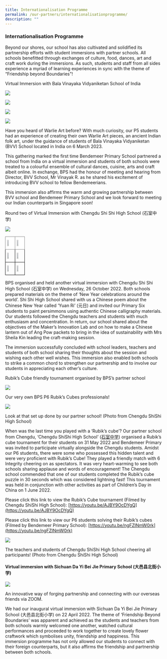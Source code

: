 ```yaml
---
title: Internationalisation Programme
permalink: /our-partners/internationalisationprogramme/
description: ""
---
```

### Internationalisation Programme

Beyond our shores, our school has also cultivated and solidified its partnership efforts with student immersions with partner schools. All schools benefitted through exchanges of culture, food, dances, art and craft work during the immersions. As such, students and staff from all sides experience a myriad of learning experiences in sync with the theme of “Friendship beyond Boundaries”!

Virtual Immersion with Bala Vinayaka Vidyaniketan School of India

![](/images/Our%20Partners/virtual%20immersion%201.jpg)

![](/images/Our%20Partners/virtual%20immersion%202.jpg)

![](/images/Our%20Partners/virtual%20immersion%203.jpg)

![](/images/Our%20Partners/virtual%20immersion%204.jpg)


Have you heard of Warlie Art before? With much curiosity, our P5 students had an experience of creating their own Warlie Art pieces, an ancient Indian folk art, under the guidance of students of Bala Vinayaka Vidyaniketan (BVV) School located in India on 6 March 2023.&nbsp;

This gathering marked the first time Bendemeer Primary School partnered a school from India on a virtual immersion and students of both schools were treated to a colourful ensemble of cultural dances, cuisine, arts and craft albeit online. In exchange, BPS had the honour of meeting and hearing from Director, BVV School, Mr Vinayak R. as he shared his excitement of introducing BVV school to fellow Bendemeerians.&nbsp;

This immersion also affirms the warm and growing partnership between BVV school and Bendemeer Primary School and we look forward to meeting our Indian counterparts in Singapore soon!

Round two of Virtual Immersion with Chengdu Shi Shi High School (石室中学)

![](/images/Our%20Partners/virtual%20immersion%20with%20chengdu%201.jpg)


<style type="text/css">
.tg  {border-collapse:collapse;border-spacing:0;}
.tg td{border-color:black;border-style:solid;border-width:1px;font-family:Arial, sans-serif;font-size:14px;
  overflow:hidden;padding:10px 5px;word-break:normal;}
.tg th{border-color:black;border-style:solid;border-width:1px;font-family:Arial, sans-serif;font-size:14px;
  font-weight:normal;overflow:hidden;padding:10px 5px;word-break:normal;}
.tg .tg-rx9b{background-color:#FFF;border-color:inherit;color:#323232;font-weight:bold;text-align:left;vertical-align:top}
.tg .tg-0lax{text-align:left;vertical-align:top}
</style>
<table class="tg">
<thead>
  <tr>
    <th class="tg-rx9b"><img style="width:50%" src="images/Our%20Partners/virtual%20immersion%20with%20chengdu%202.jpg" align="center"></th>
    <th class="tg-rx9b"><img style="width:50%" src="/images/Our%20Partners/virtual%20immersion%20with%20chengdu%203.jpg" align="center"></th>
  </tr>
</thead>
<tbody>
  <tr>
    <td class="tg-0lax"><img style="width:50%" src="/images/Our%20Partners/virtual%20immersion%20with%20chengdu%204.jpg" align="center"></td>
    <td class="tg-0lax"><img style="width:50%" src="/images/Our%20Partners/virtual%20immersion%20with%20chengdu%205.jpg" align="center"> </td>
  </tr>
  <tr>
    <td class="tg-0lax"><img style="width:50%" src="/images/Our%20Partners/virtual%20immersion%20with%20chengdu%206.jpg" align="center"> </td>
    <td class="tg-0lax"><img style="width:50%" src="/images/Our%20Partners/virtual%20immersion%20with%20chengdu%207.jpg" align="center"></td>
  </tr>
</tbody>
</table>

BPS organised and held another virtual immersion with Chengdu Shi Shi High School (石室中学) on Wednesday, 26 October 2022. Both schools prepared materials on the theme of ‘New Year celebrations around the world’. Shi Shi High School shared with us a Chinese poem about the Chinese New Year called ‘Yuan Ri’&nbsp;(元日) and invited our Primary Six students to paint persimmons using authentic Chinese calligraphy materials. Our students followed the Chengdu teachers and students with much enthusiasm and concentration. In return, our school shared about the objectives of the Maker’s Innovation Lab and on how to make a Chinese lantern out of Ang Pow packets to bring in the idea of sustainability with Mrs Sheila Kin leading the craft-making session.

  

The immersion successfully concluded with school leaders, teachers and students of both school sharing their thoughts about the session and wishing each other well wishes. This immersion also enabled both schools to strike a common chord to strengthen our partnership and to involve our students in appreciating each other’s culture.

  
  
  

  

Rubik’s Cube friendly tournament organised by BPS’s partner school

![](/images/Our%20Partners/rubik’s%20cube%20friendly%201.jpg)

Our very own BPS P6 Rubik’s Cubes professionals!  
  
![](/images/Our%20Partners/rubik’s%20cube%20friendly%202.jpg)

Look at that set up done by our partner school!&nbsp;(Photo from&nbsp;Chengdu ShiShi High School)

When was the last time you played with a ‘Rubik’s cube’? Our partner school from Chengdu, ‘Chengdu ShiShi High School’ ([石室中学](https://web.archive.org/web/20150626070856/http:/www.cdshishi.net/its/trans.aspx?id=2608))&nbsp;organised a Rubik’s cube tournament for their students on 31 May 2022 and Bendemeer Primary was invited to participate virtually alongside the Chengdu students. Amidst our P6 students, there were some who possessed this hidden talent and were very proficient with Rubik’s Cube! They played a friendly match with 6 Integrity cheering on as spectators. It was very heart-warming to see both schools sharing applause and words of encouragement! The Chengdu school commended that one of our students completed the Rubik’s cube puzzle in 30 seconds which was considered lightning fast! This tournament was held in conjunction with other activities as part of Children’s Day in China on 1 June 2022.

Please click this link to view the Rubik’s Cube tournament (Filmed by Chengdu ShiShi High School):&nbsp;[https://youtu.be/AJBY9OcDYgQ](https://youtu.be/AJBY9OcDYgQ)

Please click this link to view our P6 students solving their Rubik’s cubes (Filmed by Bendemeer Primary School):&nbsp;[https://youtu.be/ngFZINmW0rk](https://youtu.be/ngFZINmW0rk)

![](/images/Our%20Partners/rubik’s%20cube%20friendly%203.jpg)

The teachers and students of&nbsp;Chengdu ShiShi High School cheering all participants!&nbsp;(Photo from&nbsp;Chengdu ShiShi High School)

#### Virtual immersion with Sichuan Da Yi Bei Jie Primary School (大邑县北街小学)

![](/images/Our%20Partners/virtual%20immersion%20sichuan.jpg)

An innovative way of forging partnership and connecting with our overseas friends via ZOOM.

We had our inaugural virtual immersion with&nbsp;Sichuan Da Yi Bei Jie Primary School (大邑县北街小学) on 22 April 2022. The theme of ‘Friendship Beyond Boundaries’ was apparent and achieved as the students and teachers from both schools warmly welcomed one another, watched cultural performances and proceeded to work together to create lovely flower craftwork which symbolises unity, friendship and happiness. This immersion programme has not only allowed our students to connect with their foreign counterparts, but it also affirms the friendship and partnership between both schools.